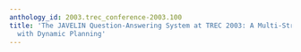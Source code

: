 ```yaml
---
anthology_id: 2003.trec_conference-2003.100
title: 'The JAVELIN Question-Answering System at TREC 2003: A Multi-Strategh Approach
  with Dynamic Planning'
---
```

